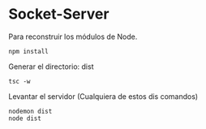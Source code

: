 # Socket-Server

Para reconstruir los módulos de Node.
````
npm install
````

Generar el directorio: dist
````
tsc -w
````

Levantar el servidor (Cualquiera de estos dis comandos)
````
nodemon dist
node dist
````
